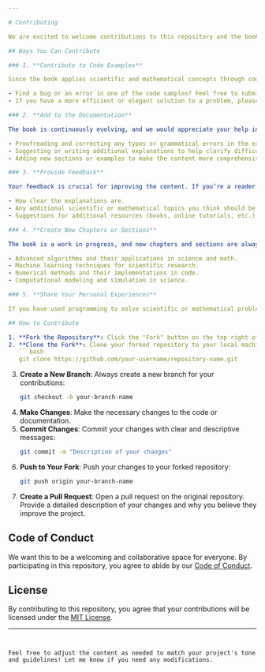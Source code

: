 ```yaml
---

# Contributing

We are excited to welcome contributions to this repository and the book that is being written! This book focuses on solving scientific and mathematical concepts using programming. Whether you're a beginner, a student, or a professional, your contributions are welcome to make this resource even more valuable for the community.

## Ways You Can Contribute

### 1. **Contribute to Code Examples**

Since the book applies scientific and mathematical concepts through code, we welcome contributions that offer alternative or more optimized solutions to the problems. You can help improve or expand existing examples.

- Find a bug or an error in one of the code samples? Feel free to submit a pull request with a fix.
- If you have a more efficient or elegant solution to a problem, please share it with us.

### 2. **Add to the Documentation**

The book is continuously evolving, and we would appreciate your help in improving the clarity and structure of the documentation. You can contribute by:

- Proofreading and correcting any typos or grammatical errors in the existing chapters.
- Suggesting or writing additional explanations to help clarify difficult concepts.
- Adding new sections or examples to make the content more comprehensive.

### 3. **Provide Feedback**

Your feedback is crucial for improving the content. If you’re a reader or someone working through the examples, please share your thoughts on:

- How clear the explanations are.
- Any additional scientific or mathematical topics you think should be covered.
- Suggestions for additional resources (books, online tutorials, etc.).

### 4. **Create New Chapters or Sections**

The book is a work in progress, and new chapters and sections are always welcome! If you have expertise in a specific scientific or mathematical area that can be addressed through programming, we’d love to see your ideas in new chapters. Some topics we are particularly interested in include:

- Advanced algorithms and their applications in science and math.
- Machine learning techniques for scientific research.
- Numerical methods and their implementations in code.
- Computational modeling and simulation in science.

### 5. **Share Your Personal Experiences**

If you have used programming to solve scientific or mathematical problems in your own projects, we’d love to hear about it! Sharing your personal experience might help others learn or spark new ideas for the book.

## How to Contribute

1. **Fork the Repository**: Click the "Fork" button on the top right of this page to create a copy of the repository.
2. **Clone the Fork**: Clone your forked repository to your local machine:
   ```bash
   git clone https://github.com/your-username/repository-name.git
   ```
3. **Create a New Branch**: Always create a new branch for your contributions:
   ```bash
   git checkout -b your-branch-name
   ```
4. **Make Changes**: Make the necessary changes to the code or documentation.
5. **Commit Changes**: Commit your changes with clear and descriptive messages:
   ```bash
   git commit -m "Description of your changes"
   ```
6. **Push to Your Fork**: Push your changes to your forked repository:
   ```bash
   git push origin your-branch-name
   ```
7. **Create a Pull Request**: Open a pull request on the original repository. Provide a detailed description of your changes and why you believe they improve the project.

## Code of Conduct

We want this to be a welcoming and collaborative space for everyone. By participating in this repository, you agree to abide by our [Code of Conduct](CODE_OF_CONDUCT.md).

## License

By contributing to this repository, you agree that your contributions will be licensed under the [MIT License](LICENSE.md).

---
```


Feel free to adjust the content as needed to match your project's tone and guidelines! Let me know if you need any modifications.
